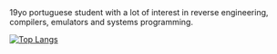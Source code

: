 ##
19yo portuguese student with a lot of interest in reverse engineering, compilers, emulators and systems programming.

 [![Top Langs](https://github-readme-stats.vercel.app/api/top-langs/?username=roby2014&exclude_repo=uni-projects,cars-gallery&langs_count=6&layout=compact&hide=lua&theme=github_dark)](https://github.com/anuraghazra/github-readme-stats)
